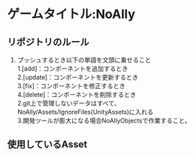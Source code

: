 # ゲームタイトル:NoAlly  

## リポジトリのルール  
1. プッシュするとき以下の単語を文頭に乗せること  
   1.[add]：コンポーネントを追加するとき  
   2.[update]：コンポーネントを更新するとき  
   3.[fix]：コンポーネントを修正するとき  
   4.[delete]：コンポーネントを削除するとき  
2.git上で管理しないデータはすべて、NoAlly/Assets/IgnoreFiles(UnityAssets)に入れる  
3.開発ツールが膨大になる場合NoAllyObjectsで作業すること。

## 使用しているAsset


